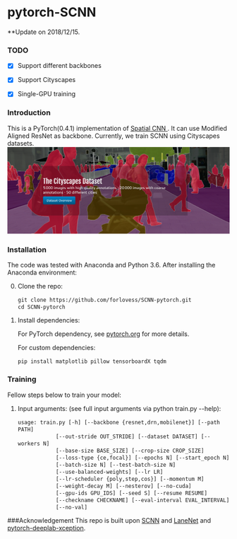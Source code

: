 # pytorch-SCNN

**Update on 2018/12/15.

 ### TODO
- [x] Support different backbones
- [x] Support Cityscapes 
- [x] Single-GPU training



### Introduction
This is a PyTorch(0.4.1) implementation of [Spatial CNN ](https://arxiv.org/abs/1712.06080). It
can use Modified Aligned  ResNet as backbone. Currently, we train SCNN
using Cityscapes datasets.
![Results](doc/results.png)


### Installation
The code was tested with Anaconda and Python 3.6. After installing the Anaconda environment:

0. Clone the repo:
    ```Shell
    git clone https://github.com/forlovess/SCNN-pytorch.git
    cd SCNN-pytorch
    ```

1. Install dependencies:

    For PyTorch dependency, see [pytorch.org](https://pytorch.org/) for more details.

    For custom dependencies:
    ```Shell
    pip install matplotlib pillow tensorboardX tqdm
    ```
### Training
Fellow steps below to train your model:

1. Input arguments: (see full input arguments via python train.py --help):
    ```Shell
    usage: train.py [-h] [--backbone {resnet,drn,mobilenet}] [--path PATH]
                [--out-stride OUT_STRIDE] [--dataset DATASET] [--workers N]
                [--base-size BASE_SIZE] [--crop-size CROP_SIZE]
                [--loss-type {ce,focal}] [--epochs N] [--start_epoch N]
                [--batch-size N] [--test-batch-size N]
                [--use-balanced-weights] [--lr LR]
                [--lr-scheduler {poly,step,cos}] [--momentum M]
                [--weight-decay M] [--nesterov] [--no-cuda]
                [--gpu-ids GPU_IDS] [--seed S] [--resume RESUME]
                [--checkname CHECKNAME] [--eval-interval EVAL_INTERVAL]
                [--no-val]

    ```

###Acknowledgement
This repo is built upon [SCNN](https://github.com/XingangPan/SCNN) and [LaneNet](https://github.com/MaybeShewill-CV/lanenet-lane-detection)
and [pytorch-deeplab-xception](https://github.com/jfzhang95/pytorch-deeplab-xception).
